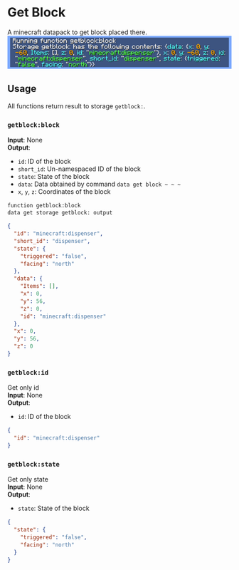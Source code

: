 # Get Block

A minecraft datapack to get block placed there.  
![banner](https://raw.githubusercontent.com/ookkoouu/getblock/refs/heads/main/banner.jpg)

## Usage

All functions return result to storage `getblock:`.

### `getblock:block`

**Input**: None  
**Output**:

- `id`: ID of the block
- `short_id`: Un-namespaced ID of the block
- `state`: State of the block
- `data`: Data obtained by command `data get block ~ ~ ~`
- `x`, `y`, `z`: Coordinates of the block

```mcfunction
function getblock:block
data get storage getblock: output
```

```json
{
  "id": "minecraft:dispenser",
  "short_id": "dispenser",
  "state": {
    "triggered": "false",
    "facing": "north"
  },
  "data": {
    "Items": [],
    "x": 0,
    "y": 56,
    "z": 0,
    "id": "minecraft:dispenser"
  },
  "x": 0,
  "y": 56,
  "z": 0
}
```

### `getblock:id`

Get only id  
**Input**: None  
**Output**:

- `id`: ID of the block

```json
{
  "id": "minecraft:dispenser"
}
```

### `getblock:state`

Get only state  
**Input**: None  
**Output**:

- `state`: State of the block

```json
{
  "state": {
    "triggered": "false",
    "facing": "north"
  }
}
```
